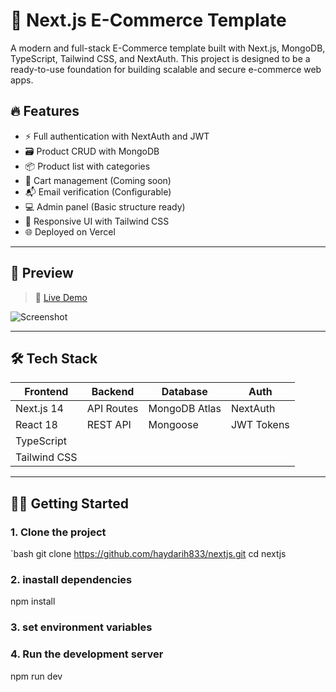 # 🛒 Next.js E-Commerce Template

A modern and full-stack E-Commerce template built with Next.js, MongoDB, TypeScript, Tailwind CSS, and NextAuth. This project is designed to be a ready-to-use foundation for building scalable and secure e-commerce web apps.

## 🔥 Features

- ⚡️ Full authentication with NextAuth and JWT
- 🗃️ Product CRUD with MongoDB
- 📦 Product list with categories
- 🛒 Cart management (Coming soon)
- 📬 Email verification (Configurable)
- 💻 Admin panel (Basic structure ready)
- 📱 Responsive UI with Tailwind CSS
- 🌐 Deployed on Vercel

---

## 📸 Preview

> 🔗 [Live Demo](https://nextjs-shop-nu-olive.vercel.app)

![Screenshot](https://your-screenshot-link.com)

---

## 🛠️ Tech Stack

| Frontend      | Backend       | Database     | Auth        |
|---------------|---------------|--------------|-------------|
| Next.js 14    | API Routes     | MongoDB Atlas | NextAuth    |
| React 18      | REST API       | Mongoose      | JWT Tokens  |
| TypeScript    |                |               |             |
| Tailwind CSS  |                |               |             |

---

## 🧑‍💻 Getting Started

### 1. Clone the project

`bash
git clone https://github.com/haydarih833/nextjs.git
cd nextjs

### 2. inastall dependencies
 npm install

 ### 3. set environment variables

 ### 4. Run the development server
 npm run dev 



